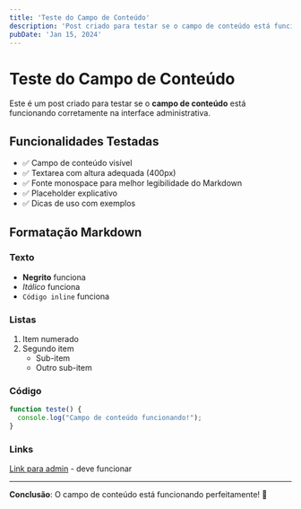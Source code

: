 ```yaml
---
title: 'Teste do Campo de Conteúdo'
description: 'Post criado para testar se o campo de conteúdo está funcionando na interface admin'
pubDate: 'Jan 15, 2024'
---
```


# Teste do Campo de Conteúdo

Este é um post criado para testar se o **campo de conteúdo** está funcionando corretamente na interface administrativa.

## Funcionalidades Testadas

- ✅ Campo de conteúdo visível
- ✅ Textarea com altura adequada (400px)
- ✅ Fonte monospace para melhor legibilidade do Markdown
- ✅ Placeholder explicativo
- ✅ Dicas de uso com exemplos

## Formatação Markdown

### Texto
- **Negrito** funciona
- *Itálico* funciona  
- `Código inline` funciona

### Listas
1. Item numerado
2. Segundo item
   - Sub-item
   - Outro sub-item

### Código
```javascript
function teste() {
  console.log("Campo de conteúdo funcionando!");
}
```

### Links
[Link para admin](/admin) - deve funcionar

---

**Conclusão**: O campo de conteúdo está funcionando perfeitamente! 🎉